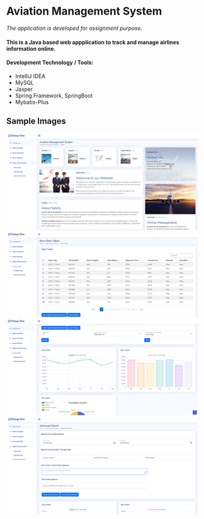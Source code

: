 # Aviation Management System
*The application is developed for assignment purpose.*

#### This is a Java based web appplication to track and manage airlines information online. #####
#### Development Technology / Tools: ####
- IntelliJ IDEA
- MySQL
- Jasper
- Spring Framework, SpringBoot
- Mybatis-Plus

## Sample Images ##
![Sample-app-image](https://github.com/lx-see/aviation-management-sys/blob/main/img/01.png)
![Sample-app-image](https://github.com/lx-see/aviation-management-sys/blob/main/img/02.png)
![Sample-app-image](https://github.com/lx-see/aviation-management-sys/blob/main/img/03.png)
![Sample-app-image](https://github.com/lx-see/aviation-management-sys/blob/main/img/04.png)
